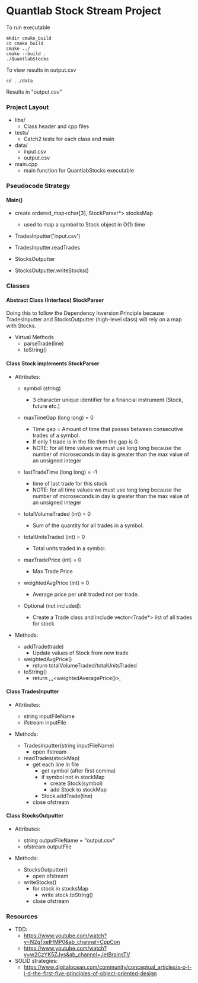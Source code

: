 #  Quantlab Stock Stream Project

To run executable

    mkdir cmake_build
    cd cmake_build
    cmake ../
    cmake --build .
    ./QuantlabStocks

To view results in output.csv

    cd ../data
Results in "output.csv"

### Project Layout

* libs/
  * Class header and cpp files
* tests/
  * Catch2 tests for each class and main
* data/
  * input.csv
  * output.csv
* main.cpp
  * main function for QuantlabStocks executable

### Pseudocode Strategy
#### Main()
* create ordered_map<char[3], StockParser*> stocksMap
    * used to map a symbol to Stock object in O(1) time

* TradesInputter('input.csv')
* TradesInputter.readTrades

* StocksOutputter
* StocksOutputter.writeStocks()

### Classes
#### Abstract Class (Interface) StockParser
Doing this to follow the Dependency Inversion Principle because TradesInputter and StocksOutputter (high-level class) will rely on a map with Stocks.

  * Virtual Methods
      * parseTrade(line)
      * toString()

#### Class Stock implements StockParser
  * Attributes:
      * symbol (string)
          * 3 character unique identifier for a financial instrument (Stock, future etc.)
      *  maxTimeGap (long long) = 0
          * Time gap = Amount of time that passes between consecutive trades of a symbol.
          * If only 1 trade is in the file then the gap is 0.
          * NOTE: for all time values we must use long long because the number of microseconds in day is greater than the max value of an unsigned integer
      *  lastTradeTime (long long) = -1
          * time of last trade for this stock
          * NOTE: for all time values we must use long long because the number of microseconds in day is greater than the max value of an unsigned integer
      * totalVolumeTraded (int) = 0
          * Sum of the quantity for all trades in a symbol.
      * totalUnitsTraded (int) = 0
          * Total units traded in a symbol.
      * maxTradePrice (int) = 0
          * Max Trade Price
      * weightedAvgPrice (int) = 0
          * Average price per unit traded not per trade.
      
      * Optional (not included):
          * Create a Trade class and include vector<Trade*> list of all trades for stock
  
  * Methods:
      * addTrade(trade)
          * Update values of Stock from new trade
      * weightedAvgPrice()
          * return totalVolumeTraded/totalUnitsTraded
      * toString()
          * return <symbol>,<MaxTimeGap>,<Volume>,<weightedAveragePrice()>,<MaxPrice>

#### Class TradesInputter
* Attributes:
    * string inputFileName
    * ifstream inputFile
  
* Methods:
    * TradesInputter(string inputFileName)
        * open ifstream
    * readTrades(stockMap)
        * get each line in file
            * get symbol (after first comma)
            * if symbol not in stockMap
                * create Stock(symbol)
                * add Stock to stockMap
            * Stock.addTrade(line)
        * close ofstream

#### Class StocksOutputter
* Attributes:
    * string outputFileName = "output.csv"
    * ofstream outputFile
  
* Methods:
    * StocksOutputter()
        * open ofstream
    * writeStocks()
        * for stock in stocksMap
            * write stock.toString()
        * close ofstream

### Resources
* TDD: 
  * https://www.youtube.com/watch?v=N2gTxeIHMP0&ab_channel=CppCon
  * https://www.youtube.com/watch?v=w2CzYK5ZJys&ab_channel=JetBrainsTV
* SOLID strategies:
  * https://www.digitalocean.com/community/conceptual_articles/s-o-l-i-d-the-first-five-principles-of-object-oriented-design
